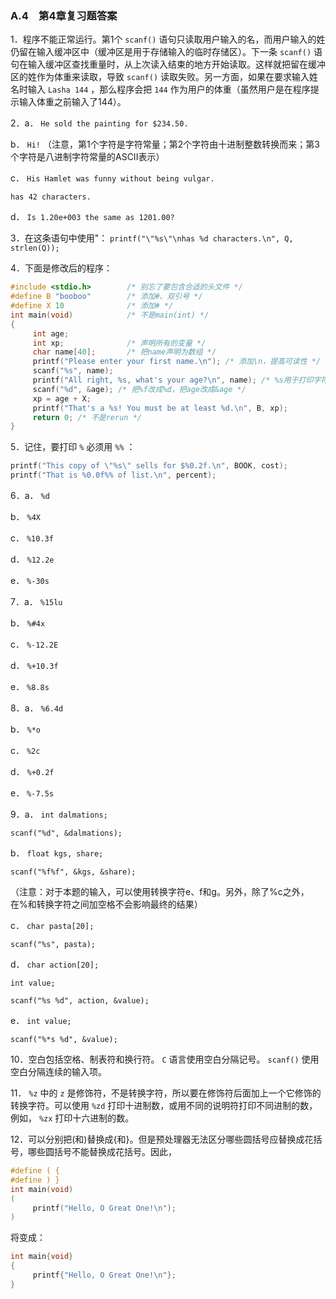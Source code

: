 ### A.4　第4章复习题答案

1．程序不能正常运行。第1个 `scanf()` 语句只读取用户输入的名，而用户输入的姓仍留在输入缓冲区中（缓冲区是用于存储输入的临时存储区）。下一条 `scanf()` 语句在输入缓冲区查找重量时，从上次读入结束的地方开始读取。这样就把留在缓冲区的姓作为体重来读取，导致 `scanf()` 读取失败。另一方面，如果在要求输入姓名时输入 `Lasha 144` ，那么程序会把 `144` 作为用户的体重（虽然用户是在程序提示输入体重之前输入了144）。

2．a． `He sold the painting for $234.50.`

b． `Hi!` （注意，第1个字符是字符常量；第2个字符由十进制整数转换而来；第3个字符是八进制字符常量的ASCII表示）

c． `His Hamlet was funny without being vulgar.`

`has 42 characters.`

d． `Is 1.20e+003 the same as 1201.00?`

3．在这条语句中使用\"： `printf("\"%s\"\nhas %d characters.\n", Q, strlen(Q));`

4．下面是修改后的程序：

```c
#include <stdio.h>        /* 别忘了要包含合适的头文件 */
#define B "booboo"        /* 添加#、双引号 */
#define X 10              /* 添加# */
int main(void)            /* 不是main(int) */
{
     int age;
     int xp;              /* 声明所有的变量 */
     char name[40];       /* 把name声明为数组 */
     printf("Please enter your first name.\n"); /* 添加\n，提高可读性 */
     scanf("%s", name);
     printf("All right, %s, what's your age?\n", name); /* %s用于打印字符串*/
     scanf("%d", &age); /* 把%f改成%d，把age改成&age */
     xp = age + X;
     printf("That's a %s! You must be at least %d.\n", B, xp);
     return 0; /* 不是rerun */
}
```

5．记住，要打印 `%` 必须用 `%%` ：

```c
printf("This copy of \"%s\" sells for $%0.2f.\n", BOOK, cost);
printf("That is %0.0f%% of list.\n", percent);
```

6．a． `%d`

b． `%4X`

c． `%10.3f`

d． `%12.2e`

e． `%-30s`

7．a． `%15lu`

b． `%#4x`

c． `%-12.2E`

d． `%+10.3f`

e． `%8.8s`

8．a． `%6.4d`

b． `%*o`

c． `%2c`

d． `%+0.2f`

e． `%-7.5s`

9．a． `int dalmations;`

`scanf("%d", &dalmations);`

b． `float kgs, share;`

`scanf("%f%f", &kgs, &share);`

（注意：对于本题的输入，可以使用转换字符e、f和g。另外，除了%c之外，在%和转换字符之间加空格不会影响最终的结果）

c． `char pasta[20];`

`scanf("%s", pasta);`

d． `char action[20];`

`int value;`

`scanf("%s %d", action, &value);`

e． `int value;`

`scanf("%*s %d", &value);`

10．空白包括空格、制表符和换行符。 `C` 语言使用空白分隔记号。 `scanf()` 使用空白分隔连续的输入项。

11． `%z` 中的 `z` 是修饰符，不是转换字符，所以要在修饰符后面加上一个它修饰的转换字符。可以使用 `%zd` 打印十进制数，或用不同的说明符打印不同进制的数，例如， `%zx` 打印十六进制的数。

12．可以分别把(和)替换成{和}。但是预处理器无法区分哪些圆括号应替换成花括号，哪些圆括号不能替换成花括号。因此，

```c
#define ( {
#define ) }
int main(void)
(
     printf("Hello, O Great One!\n");
)
```

将变成：

```c
int main{void}
{
     printf{"Hello, O Great One!\n"};
}
```


